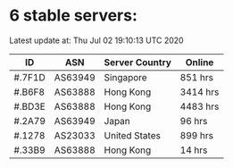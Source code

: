 # 6 stable servers:

Latest update at: Thu Jul 02 19:10:13 UTC 2020

| ID | ASN | Server Country | Online |
| -- | --- | -------------- | ------ |
| #.7F1D | AS63949 | Singapore | 851 hrs |
| #.B6F8 | AS63888 | Hong Kong | 3414 hrs |
| #.BD3E | AS63888 | Hong Kong | 4483 hrs |
| #.2A79 | AS63949 | Japan | 96 hrs |
| #.1278 | AS23033 | United States | 899 hrs |
| #.33B9 | AS63888 | Hong Kong | 14 hrs |


